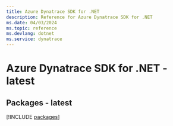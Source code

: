 ```yaml
---
title: Azure Dynatrace SDK for .NET
description: Reference for Azure Dynatrace SDK for .NET
ms.date: 04/03/2024
ms.topic: reference
ms.devlang: dotnet
ms.service: dynatrace
---
```

# Azure Dynatrace SDK for .NET - latest
## Packages - latest
[!INCLUDE [packages](dynatrace-index.md)]